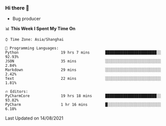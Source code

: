 ### Hi there 👋
* Bug producer
<!--START_SECTION:waka-->
📊 **This Week I Spent My Time On** 

```text
⌚︎ Time Zone: Asia/Shanghai

💬 Programming Languages: 
Python                   19 hrs 7 mins       ███████████████████████░░   92.93% 
JSON                     35 mins             ░░░░░░░░░░░░░░░░░░░░░░░░░   2.84% 
Markdown                 29 mins             ░░░░░░░░░░░░░░░░░░░░░░░░░   2.42% 
Text                     22 mins             ░░░░░░░░░░░░░░░░░░░░░░░░░   1.81%

🔥 Editors: 
PyCharmCore              19 hrs 18 mins      ███████████████████████░░   93.82% 
PyCharm                  1 hr 16 mins        █░░░░░░░░░░░░░░░░░░░░░░░░   6.18%

```


 Last Updated on 14/08/2021
<!--END_SECTION:waka-->
